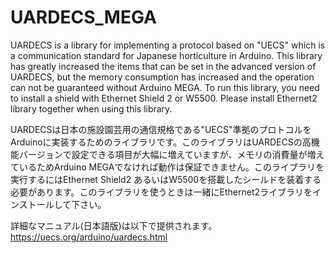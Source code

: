 # UARDECS_MEGA
UARDECS is a library for implementing a protocol based on "UECS" which is a communication standard for Japanese horticulture in Arduino. This library has greatly increased the items that can be set in the advanced version of UARDECS, but the memory consumption has increased and the operation can not be guaranteed without Arduino MEGA. To run this library, you need to install a shield with Ethernet Shield 2 or W5500. Please install Ethernet2 library together when using this library.

UARDECSは日本の施設園芸用の通信規格である"UECS"準拠のプロトコルをArduinoに実装するためのライブラリです。このライブラリはUARDECSの高機能バージョンで設定できる項目が大幅に増えていますが、メモリの消費量が増えているためArduino MEGAでなければ動作は保証できません。このライブラリを実行するにはEthernet Shield2 あるいはW5500を搭載したシールドを装着する必要があります。このライブラリを使うときは一緒にEthernet2ライブラリをインストールして下さい。

詳細なマニュアル(日本語版)は以下で提供されます。
https://uecs.org/arduino/uardecs.html
